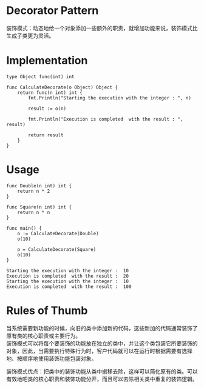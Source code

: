 # Decorator Pattern

装饰模式：动态地给一个对象添加一些额外的职责，就增加功能来说，装饰模式比生成子类更为灵活。

# Implementation

```
type Object func(int) int

func CalculateDecorate(o Object) Object {
	return func(n int) int {
		fmt.Println("Starting the execution with the integer : ", n)

		result := o(n)

		fmt.Println("Execution is completed  with the result : ", result)

		return result
	}
}
```

# Usage

```
func Double(n int) int {
	return n * 2
}

func Square(n int) int {
	return n * n
}

func main() {
	o := CalculateDecorate(Double)
	o(10)

	o = CalculateDecorate(Square)
	o(10)
}
```

```
Starting the execution with the integer :  10
Execution is completed  with the result :  20
Starting the execution with the integer :  10
Execution is completed  with the result :  100
```

# Rules of Thumb

当系统需要新功能的时候，向旧的类中添加新的代码，这些新加的代码通常装饰了原有类的核心职责或主要行为。  
装饰模式可以将每个要装饰的功能放在独立的类中，并让这个类包装它所要装饰的对象，因此，当需要执行特殊行为时，客户代码就可以在运行时根据需要有选择地、按顺序地使用装饰功能包装对象。  
  
装饰模式优点：把类中的装饰功能从类中搬移去除，这样可以简化原有的类。可以有效地吧类的核心职责和装饰功能分开，而且可以去除相关类中重复的装饰逻辑。